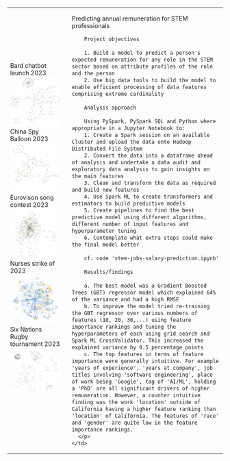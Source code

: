 <table>
  <tr>
    <td>
      Bard chatbot launch 2023
      <img src="images/bard.png" width="500"><br>
      China Spy Balloon 2023
      <img src="images/ChinaSpyBalloon.png" width="500"><br>
      Eurovison song contest 2023
      <img src="images/Eurovision.png" width="500"><br>
      Nurses strike of 2023
      <img src="images/NursesStrike.png"" width="500"><br>
      Six Nations Rugby tournament 2023
      <img src="images/SixNations.png" width="500">
    </td>
    <td style="vertical-align: top; padding-left: 20px; border: none;">
      <p>
        Predicting annual remuneration for STEM professionals
        
        Project objectives
        
        1. Build a model to predict a person's expected remuneration for any role in the STEM sector based on attribute profiles of the role and the person
        2. Use big data tools to build the model to enable efficient processing of data features comprising extreme cardinality
          
        Analysis approach
        
        Using PySpark, PySpark SQL and Python where appropriate in a Jupyter Notebook to:
        1. Create a Spark session on an available Cluster and upload the data onto Hadoop Distributed File System
        2. Convert the data into a dataframe ahead of analysis and undertake a data audit and exploratory data analysis to gain insights on the main features
        3. Clean and transform the data as required and build new features
        4. Use Spark ML to create transformers and estimators to build predictive models
        5. Create pipelines to find the best predictive model using different algorithms, different number of input features and hyperparameter tuning
        6. Contemplate what extra steps could make the final model better
        
        cf. code 'stem-jobs-salary-prediction.ipynb'
        
        Results/findings
        
        a. The best model was a Gradient Boosted Trees (GBT) regressor model which explained 64% of the variance and had a high RMSE
        b. To improve the model tried re-training the GBT regressor over various numbers of features (10, 20, 30,...) using feature importance rankings and tuning the hyperparameters of each using grid search and Spark ML CrossValidator. This increased the explained variance by 0.5 percentage points
        c. The top features in terms of feature importance were generally intuitive. For example 'years of experience', 'years at company', job titles involving 'software engineering', place of work being 'Google', tag of 'AI/ML', holding a 'PhD' are all significant drivers of higher remuneration. However, a counter intuitive finding was the work 'location' outside of California having a higher feature ranking than 'location' of California. The features of 'race' and 'gender' are quite low in the feature importance rankings.
      </p>
    </td>
  </tr>
</table>
